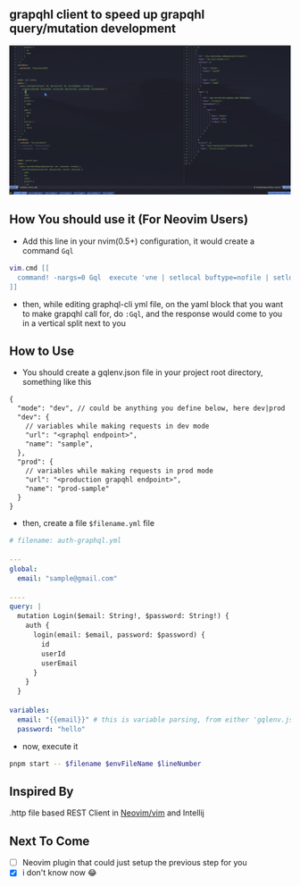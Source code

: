 ## grapqhl client to speed up grapqhl query/mutation development

![Demo](./demo.gif)

## How You should use it (For Neovim Users)

- Add this line in your nvim(0.5+) configuration, it would create a command `Gql`
```lua
vim.cmd [[
  command! -nargs=0 Gql  execute 'vne | setlocal buftype=nofile | setlocal bufhidden=hide | setlocal noswapfile | set ft=json | r! node --es-module-specifier-resolution=node <where-you-cloned>/src/index.js' . ' '. expand('%:p') . ' gqlenv.json'. ' '. line('.')
]]
```

- then, while editing graphql-cli yml file, on the yaml block that you want to make grapqhl call for, do `:Gql`, and the response would come to you in a vertical split next to you

## How to Use

- You should create a gqlenv.json file in your project root directory, something like this
```jsonc
{
  "mode": "dev", // could be anything you define below, here dev|prod
  "dev": {
    // variables while making requests in dev mode
    "url": "<graphql endpoint>",
    "name": "sample",
  },
  "prod": {
    // variables while making requests in prod mode
    "url": "<production grapqhl endpoint>",
    "name": "prod-sample"
  }
}
```

- then, create a file `$filename.yml` file
```yaml
# filename: auth-graphql.yml

---
global:
  email: "sample@gmail.com"

----
query: |
  mutation Login($email: String!, $password: String!) {
    auth {
      login(email: $email, password: $password) {
        id
        userId
        userEmail
      }
    }
  }

variables:
  email: "{{email}}" # this is variable parsing, from either 'gqlenv.json' or from 'global' doc at the top
  password: "hello"  
```

- now, execute it
```sh
pnpm start -- $filename $envFileName $lineNumber
```


## Inspired By
.http file based REST Client in [Neovim/vim](https://github.com/bayne/vim-dot-http) and Intellij

## Next To Come

- [ ] Neovim plugin that could just setup the previous step for you
- [x] i don't know now 😂
